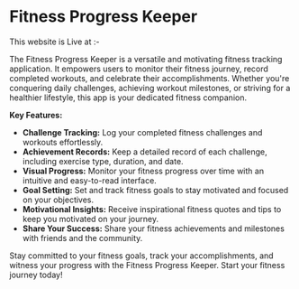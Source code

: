 # Fitness Progress Keeper

This website is Live at :- 

The Fitness Progress Keeper is a versatile and motivating fitness tracking application. It empowers users to monitor their fitness journey, record completed workouts, and celebrate their accomplishments. Whether you're conquering daily challenges, achieving workout milestones, or striving for a healthier lifestyle, this app is your dedicated fitness companion.

**Key Features:**

- **Challenge Tracking:** Log your completed fitness challenges and workouts effortlessly.
- **Achievement Records:** Keep a detailed record of each challenge, including exercise type, duration, and date.
- **Visual Progress:** Monitor your fitness progress over time with an intuitive and easy-to-read interface.
- **Goal Setting:** Set and track fitness goals to stay motivated and focused on your objectives.
- **Motivational Insights:** Receive inspirational fitness quotes and tips to keep you motivated on your journey.
- **Share Your Success:** Share your fitness achievements and milestones with friends and the community.

Stay committed to your fitness goals, track your accomplishments, and witness your progress with the Fitness Progress Keeper. Start your fitness journey today!
